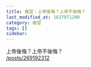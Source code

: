 ```yaml
---
title: 複習：上帝後悔？上帝不後悔？
last_modified_at: 1637071200
category: 複習
tags: []
sidebar: 
---
```


<p>上帝後悔？上帝不後悔？<br/>
<a href="/posts/269192312" target="_blank">/posts/269192312</a></p>
<p> </p>
